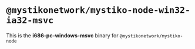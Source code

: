 # `@mystikonetwork/mystiko-node-win32-ia32-msvc`

This is the **i686-pc-windows-msvc** binary for `@mystikonetwork/mystiko-node`
